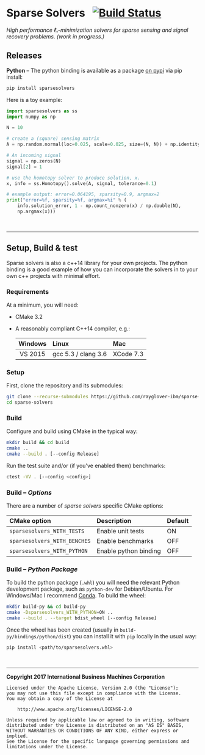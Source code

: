 # Sparse Solvers &nbsp; [![Build Status](https://travis-ci.org/rayglover-ibm/sparse-solvers.svg?branch=master)](https://travis-ci.org/rayglover-ibm/sparse-solvers)
_High performance ℓ₁-minimization solvers for sparse sensing and signal recovery problems. (work in progress.)_

## Releases

__Python__ – The python binding is available as a package [on pypi](https://pypi.python.org/pypi/sparsesolvers) via pip install:

```bash
pip install sparsesolvers
```

Here is a toy example:

```python
import sparsesolvers as ss
import numpy as np

N = 10

# create a (square) sensing matrix
A = np.random.normal(loc=0.025, scale=0.025, size=(N, N)) + np.identity(N)

# An incoming signal
signal = np.zeros(N)
signal[2] = 1

# use the homotopy solver to produce solution, x.
x, info = ss.Homotopy().solve(A, signal, tolerance=0.1)

# example output: error=0.064195, sparsity=0.9, argmax=2
print("error=%f, sparsity=%f, argmax=%i" % (
    info.solution_error, 1 - np.count_nonzero(x) / np.double(N),
    np.argmax(x)))
```

<br>

---

## Setup, Build & test

Sparse solvers is also a c++14 library for your own projects. The python binding is a good example of how you can incorporate the solvers in to your own c++ projects with minimal effort.

### Requirements

At a minimum, you will need:

- CMake 3.2
- A reasonably compliant C++14 compiler, e.g.:

    | Windows    | Linux                 | Mac       |
    |:----------:|:----------------------|:----------|
    | VS 2015    | gcc 5.3 / clang 3.6   | XCode 7.3 |


### Setup

First, clone the repository and its submodules:

```bash
git clone --recurse-submodules https://github.com/rayglover-ibm/sparse-solvers
cd sparse-solvers
```

### Build

Configure and build using CMake in the typical way:

```bash
mkdir build && cd build
cmake ..
cmake --build . [--config Release]
```

Run the test suite and/or (if you've enabled them) benchmarks:

```bash
ctest -VV . [--config <config>]
```

### Build – _Options_

There are a number of _sparse solvers_ specific CMake options:

| CMake option                 | Description            | Default |
|:-----------------------------|:-----------------------|:--------|
| `sparsesolvers_WITH_TESTS`   | Enable unit tests      | ON      |
| `sparsesolvers_WITH_BENCHES` | Enable benchmarks      | OFF     |
| `sparsesolvers_WITH_PYTHON`  | Enable python binding  | OFF     |

### Build – _Python Package_

To build the python package (`.whl`) you will need the relevant Python development package, such as `python-dev` for Debian/Ubuntu. For Windows/Mac I recommend [Conda](https://conda.io/miniconda.html). To build the wheel:

```bash
mkdir build-py && cd build-py
cmake -Dsparsesolvers_WITH_PYTHON=ON ..
cmake --build . --target bdist_wheel [--config Release]
```

Once the wheel has been created (usually in `build-py/bindings/python/dist`) you can install it with `pip` locally in the usual way:

```bash
pip install <path/to/sparsesolvers.whl>
```

<br>

---

__Copyright 2017 International Business Machines Corporation__

```
Licensed under the Apache License, Version 2.0 (the "License");
you may not use this file except in compliance with the License.
You may obtain a copy of the License at

    http://www.apache.org/licenses/LICENSE-2.0

Unless required by applicable law or agreed to in writing, software
distributed under the License is distributed on an "AS IS" BASIS,
WITHOUT WARRANTIES OR CONDITIONS OF ANY KIND, either express or implied.
See the License for the specific language governing permissions and
limitations under the License.
```
